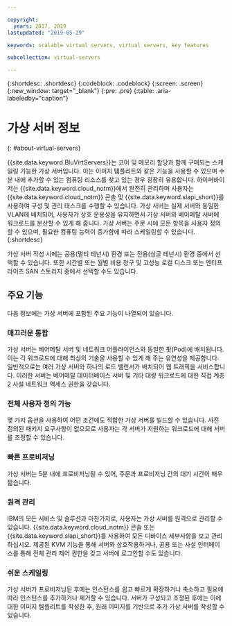 ```yaml
---

copyright:
  years: 2017, 2019
lastupdated: "2019-05-29"

keywords: scalable virtual servers, virtual servers, key features

subcollection: virtual-servers

---
```


{:shortdesc: .shortdesc}
{:codeblock: .codeblock}
{:screen: .screen}
{:new_window: target="_blank"}
{:pre: .pre}
{:table: .aria-labeledby="caption"}

# 가상 서버 정보
{: #about-virtual-servers}

{{site.data.keyword.BluVirtServers}}는 코어 및 메모리 할당과 함께 구매되는 스케일링 가능한 가상 서버입니다. 이는 이미지 템플리트와 같은 기능을 사용할 수 있으며 수 분 내에 추가할 수 있는 컴퓨팅 리소스를 찾고 있는 경우 굉장히 유용합니다. 하이퍼바이저는 {{site.data.keyword.cloud_notm}}에서 완전히 관리하며 사용자는 {{site.data.keyword.cloud_notm}} 콘솔 및 {{site.data.keyword.slapi_short}}를 사용하여 구성 및 관리 태스크를 수행할 수 있습니다. 가상 서버는 실제 서버와 동일한 VLAN에 배치되어, 사용자가 상호 운용성을 유지하면서 가상 서버와 베어메탈 서버에 워크로드를 분산할 수 있게 해 줍니다. 가상 서버는 주문 시에 모든 항목을 사용자 정의할 수 있으며, 필요한 컴퓨팅 능력이 증가함에 따라 스케일링할 수 있습니다.
{:shortdesc}

가상 서버 작성 시에는 공용(멀티 테넌시) 환경 또는 전용(싱글 테넌시) 환경 중에서 선택할 수 있습니다. 또한 시간별 또는 월별 비용 청구 및 고성능 로컬 디스크 또는 엔터프라이즈 SAN 스토리지 중에서 선택할 수도 있습니다. 

## 주요 기능
다음 정보에는 가상 서버에 포함된 주요 기능이 나열되어 있습니다.

### 매끄러운 통합
가상 서버는 베어메탈 서버 및 네트워크 어플라이언스와 동일한 팟(Pod)에 배치됩니다. 이는 각 워크로드에 대해 최상의 기술을 사용할 수 있게 해 주는 유연성을 제공합니다. 일반적으로는 여러 가상 서버와 하나의 로드 밸런서가 배치되어 웹 트래픽을 서비스합니다. 이러한 서버는 베어메탈 데이터베이스 서버 및 기타 대량 워크로드에 대한 직접 계층 2 사설 네트워크 액세스 권한을 갖습니다.

### 전체 사용자 정의 가능
몇 가지 옵션을 사용하여 어떤 조건에도 적합한 가상 서버를 빌드할 수 있습니다. 사전 정의된 패키지 요구사항이 없으므로 사용자는 각 서버가 지원하는 워크로드에 대해 서버를 조정할 수 있습니다.

### 빠른 프로비저닝
가상 서버는 5분 내에 프로비저닝될 수 있어, 주문과 프로비저닝 간의 대기 시간이 매우 짧습니다.

### 원격 관리
IBM의 모든 서비스 및 솔루션과 마찬가지로, 사용자는 가상 서버를 원격으로 관리할 수 있습니다. {{site.data.keyword.cloud_notm}} 콘솔 또는 {{site.data.keyword.slapi_short}}를 사용하여 모든 디바이스 세부사항을 보고 관리하십시오. 제공된 KVM 기능을 통해 서버와 상호작용하거나, 공용 또는 사설 인터페이스를 통해 전체 관리 제어 권한을 갖고 서버에 로그인할 수도 있습니다.

### 쉬운 스케일링
가상 서버가 프로비저닝된 후에는 인스턴스를 쉽고 빠르게 확장하거나 축소하고 필요에 따라 인스턴스를 추가하거나 제거할 수 있습니다. 서버가 구성되고 조정된 후에는 이에 대한 이미지 템플리트를 작성한 후, 원래 이미지를 기반으로 추가 가상 서버를 작성할 수 있습니다.
